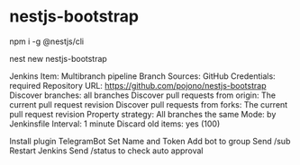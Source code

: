 # nestjs-bootstrap

npm i -g @nestjs/cli

nest new nestjs-bootstrap

Jenkins Item:
Multibranch pipeline
Branch Sources: GitHub
Credentials: required
Repository URL: https://github.com/pojono/nestjs-bootstrap
Discover branches: all branches
Discover pull requests from origin: The current pull request revision
Discover pull requests from forks: The current pull request revision
Property strategy: All branches the same
Mode: by Jenkinsfile
Interval: 1 minute
Discard old items: yes (100)

Install plugin TelegramBot
Set Name and Token
Add bot to group
Send /sub
Restart Jenkins
Send /status to check auto approval
